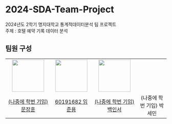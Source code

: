 # 2024-SDA-Team-Project
2024년도 2학기 명지대학교 통계적데이터분석 팀 프로젝트<br>
주제 : 호텔 예약 기록 데이터 분석 <br>
## 팀원 구성
<center>
<table  width="100%">
  <tr>
    <td  align="center">
      <img  src="https://avatars.githubusercontent.com/u/105299421?v=4"  width="100px;"  alt=""/>
    </td>
    <td  align="center">
      <img  src="https://avatars.githubusercontent.com/u/103747580?v=4"  width="100px;"  alt=""/>
    </td>
    <td  align="center">
      <img  src="https://avatars.githubusercontent.com/u/128216016?v=4"  width="100px;"  alt=""/>
    </td>
  </tr>
  <tr>
    <td align="center">
        <a href="https://github.com/moondev03">
            <div>(나중에 학번 기입) 문장훈</div>
        </a>
    </td>
    <td align="center">
        <a href="https://github.com/wambatcodeeee">
            <div>60191682 임준용</div>
        </a>
    </td>
    <td align="center">
        <a href="https://github.com/Inseo-Baek">
            <div>(나중에 학번 기입) 백인서</div>
        </a>
    </td>
    <td align="center">
          <div>(나중에 학번 기입) 박세민</div>
    </td>

